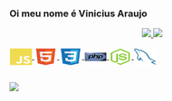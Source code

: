 ### Oi meu nome é Vinicius Araujo

<div align="center">
  <a href="https://github.com/viniciusaraujo05">
   <img height="180em" src="https://github-readme-stats.vercel.app/api?username=viniciusaraujo05&show_icons=true&theme=dracula"/>
    
  <img height="150em" src="https://github-readme-stats.vercel.app/api/top-langs/?username=viniciusaraujo05&layout=compact&theme=dracula"/>
    
</div>
  
<div style="display: inline_block"><br>
  <img align="center" alt="vinicius-Js" height="30" width="40" src="https://raw.githubusercontent.com/devicons/devicon/master/icons/javascript/javascript-plain.svg">
  <img align="center" alt="vinicius-HTML" height="30" width="40" src="https://raw.githubusercontent.com/devicons/devicon/master/icons/html5/html5-original.svg">
  <img align="center" alt="vinicius-CSS" height="30" width="40" src="https://raw.githubusercontent.com/devicons/devicon/master/icons/css3/css3-original.svg">
  <img align="center" alt="vinicius-php" height="30" width="40" src="https://raw.githubusercontent.com/devicons/devicon/master/icons/php/php-original.svg">
  <img align="center" alt="vinicius-node" height="30" width="40" src="https://raw.githubusercontent.com/devicons/devicon/master/icons/nodejs/nodejs-original.svg">
  <img align="center" alt="vinicius-mysql" height="30" width="40" src="https://raw.githubusercontent.com/devicons/devicon/master/icons/mysql/mysql-original.svg">
</div>
  
  ##

<div> 

  <a href="https://www.linkedin.com/in/vinicius-araujo-85452990/" target="_blank"><img src="https://img.shields.io/badge/-LinkedIn-%230077B5?style=for-the-badge&logo=linkedin&logoColor=white" target="_blank"></a> 
 
</div>

